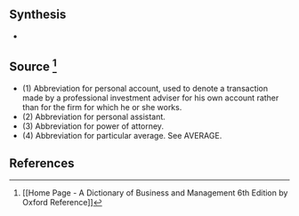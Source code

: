 ## Synthesis
- 
## Source [^1]
- (1) Abbreviation for personal account, used to denote a transaction made by a professional investment adviser for his own account rather than for the firm for which he or she works. 
- (2) Abbreviation for personal assistant. 
- (3) Abbreviation for power of attorney. 
- (4) Abbreviation for particular average. See AVERAGE.
## References

[^1]: [[Home Page - A Dictionary of Business and Management 6th Edition by Oxford Reference]]